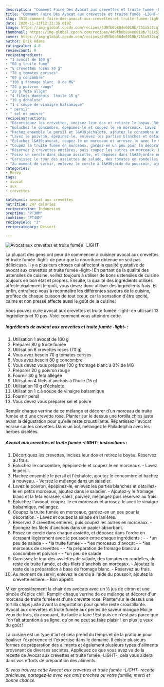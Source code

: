 ```yaml
---
description: "Comment Faire Des Avocat aux crevettes et truite fumée -LIGHT-"
title: "Comment Faire Des Avocat aux crevettes et truite fumée -LIGHT-"
slug: 3518-comment-faire-des-avocat-aux-crevettes-et-truite-fumee-light
date: 2020-11-13T12:32:36.019Z
image: https://img-global.cpcdn.com/recipes/4d9fb0b804e6018b/751x532cq70/avocat-aux-crevettes-et-truite-fumee-light-photo-principale-de-la-recette.jpg
thumbnail: https://img-global.cpcdn.com/recipes/4d9fb0b804e6018b/751x532cq70/avocat-aux-crevettes-et-truite-fumee-light-photo-principale-de-la-recette.jpg
cover: https://img-global.cpcdn.com/recipes/4d9fb0b804e6018b/751x532cq70/avocat-aux-crevettes-et-truite-fumee-light-photo-principale-de-la-recette.jpg
author: Erik Adams
ratingvalue: 4.8
reviewcount: 9
recipeingredient:
- "1 avocat de 100 g"
- "80 g truite fume"
- "8 crevettes roses 70 g"
- "70 g tomates cerises"
- "80 g concombre"
- "100 g fromage blanc  0 de MG"
- "20 g poivron rouge"
- "30 g feta allge"
- "4 filets danchois  lhuile 15 g"
- "10 g dchalote"
- "1 c soupe de vinaigre balsamique"
- " persil"
- " sel et poivre"
recipeinstructions:
- "Décortiquez les crevettes, incisez leur dos et retirez le boyau. Réservez au frais."
- "Épluchez le concombre, épépinez-le et coupez le en morceaux. Lavez le persil."
- "Hachez ensemble le persil et l&#39;échalote, ajoutez le concombre et hachez à nouveau. Versez le mélange dans un saladier."
- "Lavez le poivron, épépinez-le, enlevez les parties blanches et détaillez-le en petits morceaux, ajoutez dans le saladier. Ajoutez-y le fromage blanc et la feta écrasée, salez, poivrez, mélangez puis réservez au frais."
- "Épluchez l&#39;avocat, coupez-le en morceaux et arrosez-le avec le vinaigre balsamique, mélangez."
- "Coupez la truite fumée en morceaux, gardez-en un peu pour la décoration. Lavez et coupez la salade en lanières."
- "Réservez 2 crevettes entières, puis coupez les autres en morceaux. Épongez les filets d&#39;anchois dans un papier absorbant."
- "Posez un cercle dans chaque assiette, et déposez dans l&#39;ordre en écrasant légèrement avec le poussoir entre chaque ingrédients :  *un peu de salade  *la truite fumée  *les morceaux d&#39;avocat  *les morceaux de crevettes  *la préparation de fromage blanc au concombre et poivron  *un peu de salade"
- "Garnissez le tour des assiettes de salade, des tomates en rondelles, du reste de truite fumée, et des filets d&#39;anchois en morceaux. Ajoutez le reste de la préparation à base de fromage blanc. Réservez au frais."
- "Au moment de servir, enlevez le cercle à l&#39;aide du poussoir, ajoutez la crevette entière. Bon appétit."
categories:
- Resep
tags:
- avocat
- aux
- crevettes

katakunci: avocat aux crevettes 
nutrition: 247 calories
recipecuisine: Indonesian
preptime: "PT30M"
cooktime: "PT48M"
recipeyield: "3"
recipecategory: Dessert

---
```



![Avocat aux crevettes et truite fumée -LIGHT-](https://img-global.cpcdn.com/recipes/4d9fb0b804e6018b/751x532cq70/avocat-aux-crevettes-et-truite-fumee-light-photo-principale-de-la-recette.jpg)

La plupart des gens ont peur de commencer à cuisiner avocat aux crevettes et truite fumée -light- de peur que la nourriture obtenue ne soit pas délicieuse. Il y a plusieurs choses qui affectent la qualité gustative de avocat aux crevettes et truite fumée -light-! En partant de la qualité des ustensiles de cuisine, veillez toujours à utiliser de bons ustensiles de cuisine toujours en bon état et propres. Ensuite, la qualité des ingrédients utilisés affecte également le goût, vous devez donc utiliser des ingrédients frais. Et enfin, entraînez-vous à reconnaître les différentes saveurs de la cuisine, profitez de chaque cuisson de tout cœur, car la sensation d'être excité, calme et non pressé affecte aussi le goût de la cuisine!

<!--inarticleads1-->

Vous pouvez cuire avocat aux crevettes et truite fumée -light- en utilisant 13 Ingrédients et 10 pas. Voici comment vous atteindre cette.

##### Ingrédients de avocat aux crevettes et truite fumée -light- :

1. Utilisation 1 avocat de 100 g
1. Préparer 80 g truite fumée
1. Utilisation 8 crevettes roses (70 g)
1. Vous avez besoin 70 g tomates cerises
1. Vous avez besoin 80 g concombre
1. Vous devez vous préparer 100 g fromage blanc à 0% de MG
1. Préparer 20 g poivron rouge
1. Fournir 30 g feta allégée
1. Utilisation 4 filets d&#39;anchois à l&#39;huile (15 g)
1. Utilisation 10 g d&#39;échalote
1. Utilisation 1 c.à soupe de vinaigre balsamique
1. Fournir  persil
1. Vous devez vous préparer  sel et poivre


Remplir chaque verrine de ce mélange et décorer d&#39;un morceau de truite fumée et d&#39;une crevette rose. Planter sur le dessus une tortilla chips juste avant la dégustation pour qu&#39;elle reste croustillante. Répartissez l&#39;avocat écrasé sur les crevettes. Dans un bol, mélangez le Philadelphia avec les herbes ciselées. 

<!--inarticleads2-->

##### Avocat aux crevettes et truite fumée -LIGHT- instructions :

1. Décortiquez les crevettes, incisez leur dos et retirez le boyau. Réservez au frais.
1. Épluchez le concombre, épépinez-le et coupez le en morceaux. - Lavez le persil.
1. Hachez ensemble le persil et l&#39;échalote, ajoutez le concombre et hachez à nouveau. - Versez le mélange dans un saladier.
1. Lavez le poivron, épépinez-le, enlevez les parties blanches et détaillez-le en petits morceaux, ajoutez dans le saladier. - Ajoutez-y le fromage blanc et la feta écrasée, salez, poivrez, mélangez puis réservez au frais.
1. Épluchez l&#39;avocat, coupez-le en morceaux et arrosez-le avec le vinaigre balsamique, mélangez.
1. Coupez la truite fumée en morceaux, gardez-en un peu pour la décoration. - Lavez et coupez la salade en lanières.
1. Réservez 2 crevettes entières, puis coupez les autres en morceaux. - Épongez les filets d&#39;anchois dans un papier absorbant.
1. Posez un cercle dans chaque assiette, et déposez dans l&#39;ordre en écrasant légèrement avec le poussoir entre chaque ingrédients : -  - *un peu de salade -  - *la truite fumée -  - *les morceaux d&#39;avocat -  - *les morceaux de crevettes -  - *la préparation de fromage blanc au concombre et poivron -  - *un peu de salade
1. Garnissez le tour des assiettes de salade, des tomates en rondelles, du reste de truite fumée, et des filets d&#39;anchois en morceaux. - Ajoutez le reste de la préparation à base de fromage blanc. - Réservez au frais.
1. Au moment de servir, enlevez le cercle à l&#39;aide du poussoir, ajoutez la crevette entière. - Bon appétit.


Mixer grossièrement la chair des avocats avec un ½ jus de citron et une pincée d&#39;épice chili. Remplir chaque verrine de ce mélange et décorer d&#39;un morceau de truite fumée et d&#39;une crevette rose. Planter sur le dessus une tortilla chips juste avant la dégustation pour qu&#39;elle reste croustillante. Avocat aux crevettes et truite fumée aux perles de saveur mangue Moi je veux du frais, du croquant, du facile à faire ! Est puis ce n&#39;est pas parce que l&#39;on fait attention à sa ligne, qu&#39;on ne peut se faire plaisir ! en plus je veux du goût ! 

<!--inarticleads1-->

<p>
La cuisine est un type d'art et cela prend du temps et de la pratique pour égaliser l'expérience et l'expertise dans le domaine. Il existe plusieurs formes de préparation des aliments et également plusieurs types d'aliments provenant de diverses sociétés. Appliquez ce que vous avez vu de la recette de Avocat aux crevettes et truite fumée -LIGHT-, cela vous aidera dans vos efforts de préparation des aliments.
</p>

<p>
<i>Si vous trouvez cette Avocat aux crevettes et truite fumée -LIGHT- recette précieuse, partagez-la avec vos amis proches ou votre famille, merci et bonne chance.</i>
</p>
